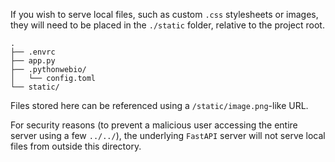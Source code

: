 If you wish to serve local files, such as custom `.css` stylesheets or images, they will need to be placed in the `./static` folder, relative to the project root.
```
.
├── .envrc
├── app.py
├── .pythonwebio/
│   └── config.toml
└── static/
```

Files stored here can be referenced using a `/static/image.png`-like URL.

For security reasons (to prevent a malicious user accessing the entire server using a few `../../`), the underlying `FastAPI` server will not serve local files from outside this directory.
